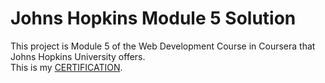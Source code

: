 # Johns Hopkins Module 5 Solution
This project is Module 5 of the Web Development Course in Coursera that Johns Hopkins University offers.<br/>
This is my [CERTIFICATION](https://www.coursera.org/account/accomplishments/verify/SXRLTEMD6HLY).
<br/>
